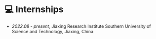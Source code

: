 # 💻 Internships
- *2022.08 - present*, Jiaxing Research Institute Southern University of Science and Technology, Jiaxing, China